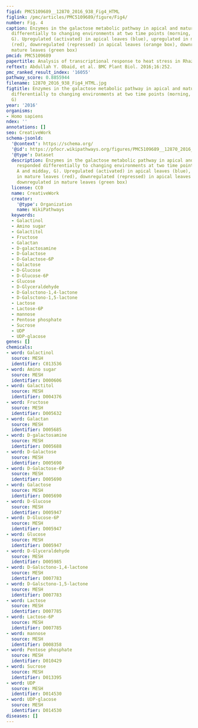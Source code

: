 ```yaml
---
figid: PMC5109689__12870_2016_938_Fig4_HTML
figlink: /pmc/articles/PMC5109689/figure/Fig4/
number: Fig. 4
caption: Enzymes in the galactose metabolic pathway in apical and mature leaves responded
  differentially to changing environments at two time points (morning, A and midday,
  G). Upregulated (activated) in apical leaves (blue), upregulated in mature leaves
  (red), downregulated (repressed) in apical leaves (orange box), downregulated in
  mature leaves (green box)
pmcid: PMC5109689
papertitle: Analysis of transcriptional response to heat stress in Rhazya stricta.
reftext: Abdullah Y. Obaid, et al. BMC Plant Biol. 2016;16:252.
pmc_ranked_result_index: '16055'
pathway_score: 0.8855944
filename: 12870_2016_938_Fig4_HTML.jpg
figtitle: Enzymes in the galactose metabolic pathway in apical and mature leaves responded
  differentially to changing environments at two time points (morning, A and midday,
  G)
year: '2016'
organisms:
- Homo sapiens
ndex: ''
annotations: []
seo: CreativeWork
schema-jsonld:
  '@context': https://schema.org/
  '@id': https://pfocr.wikipathways.org/figures/PMC5109689__12870_2016_938_Fig4_HTML.html
  '@type': Dataset
  description: Enzymes in the galactose metabolic pathway in apical and mature leaves
    responded differentially to changing environments at two time points (morning,
    A and midday, G). Upregulated (activated) in apical leaves (blue), upregulated
    in mature leaves (red), downregulated (repressed) in apical leaves (orange box),
    downregulated in mature leaves (green box)
  license: CC0
  name: CreativeWork
  creator:
    '@type': Organization
    name: WikiPathways
  keywords:
  - Galactinol
  - Amino sugar
  - Galactitol
  - Fructose
  - Galactan
  - D-galactosamine
  - D-Galactose
  - D-Galactose-6P
  - Galactose
  - D-Glucose
  - D-Glucose-6P
  - Glucose
  - D-Glyceraldehyde
  - D-Galsctono-1,4-lactone
  - D-Galsctono-1,5-lactone
  - Lactose
  - Lactose-6P
  - mannose
  - Pentose phosphate
  - Sucrose
  - UDP
  - UDP-glacose
genes: []
chemicals:
- word: Galactinol
  source: MESH
  identifier: C013536
- word: Amino sugar
  source: MESH
  identifier: D000606
- word: Galactitol
  source: MESH
  identifier: D004376
- word: Fructose
  source: MESH
  identifier: D005632
- word: Galactan
  source: MESH
  identifier: D005685
- word: D-galactosamine
  source: MESH
  identifier: D005688
- word: D-Galactose
  source: MESH
  identifier: D005690
- word: D-Galactose-6P
  source: MESH
  identifier: D005690
- word: Galactose
  source: MESH
  identifier: D005690
- word: D-Glucose
  source: MESH
  identifier: D005947
- word: D-Glucose-6P
  source: MESH
  identifier: D005947
- word: Glucose
  source: MESH
  identifier: D005947
- word: D-Glyceraldehyde
  source: MESH
  identifier: D005985
- word: D-Galsctono-1,4-lactone
  source: MESH
  identifier: D007783
- word: D-Galsctono-1,5-lactone
  source: MESH
  identifier: D007783
- word: Lactose
  source: MESH
  identifier: D007785
- word: Lactose-6P
  source: MESH
  identifier: D007785
- word: mannose
  source: MESH
  identifier: D008358
- word: Pentose phosphate
  source: MESH
  identifier: D010429
- word: Sucrose
  source: MESH
  identifier: D013395
- word: UDP
  source: MESH
  identifier: D014530
- word: UDP-glacose
  source: MESH
  identifier: D014530
diseases: []
---
```

